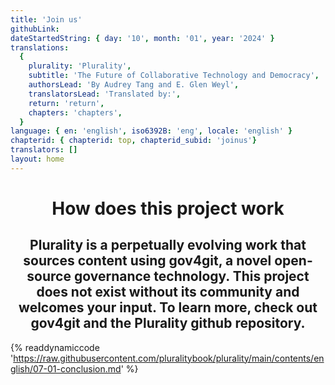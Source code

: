 ```yaml
---
title: 'Join us'
githubLink:
dateStartedString: { day: '10', month: '01', year: '2024' }
translations:
  {
    plurality: 'Plurality',
    subtitle: 'The Future of Collaborative Technology and Democracy',
    authorsLead: 'By Audrey Tang and E. Glen Weyl',
    translatorsLead: 'Translated by:',
    return: 'return',
    chapters: 'chapters',
  }
language: { en: 'english', iso6392B: 'eng', locale: 'english' }
chapterid: { chapterid: top, chapterid_subid: 'joinus'}
translators: []
layout: home
---
```

<center>

# How does this project work

## Plurality is a perpetually evolving work that sources content using gov4git, a novel open-source governance technology. This project does not exist without its community and welcomes your input. To learn more, check out gov4git and the Plurality github repository.
</center>

{% readdynamiccode 'https://raw.githubusercontent.com/pluralitybook/plurality/main/contents/english/07-01-conclusion.md' %}
